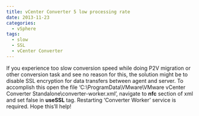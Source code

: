 ```yaml
---
title: vCenter Converter 5 low processing rate
date: 2013-11-23
categories:
  - vSphere
tags:
  - slow
  - SSL
  - vCenter Converter
---
```

If you experience too slow conversion speed while doing P2V migration or other conversion task and see no reason for this, the solution might be to disable SSL encryption for data transfers between agent and server. To accomplish this open the file &#8216;C:\ProgramData\VMware\VMware vCenter Converter Standalone\converter-worker.xml&#8217;, navigate to **nfc** section of xml and set false in **useSSL** tag. Restarting &#8216;Converter Worker&#8217; service is required. Hope this&#8217;ll help!